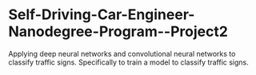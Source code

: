 # Self-Driving-Car-Engineer-Nanodegree-Program--Project2
Applying deep neural networks and convolutional neural networks to classify traffic signs. Specifically to train a model to classify traffic signs.
